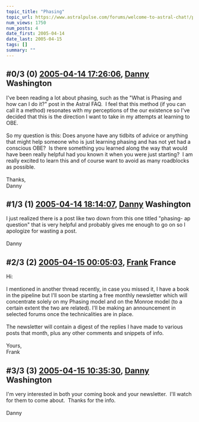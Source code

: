 ```yaml
---
topic_title: "Phasing"
topic_url: https://www.astralpulse.com/forums/welcome-to-astral-chat!/phasing-18546
num_views: 1750
num_posts: 4
date_first: 2005-04-14
date_last: 2005-04-15
tags: []
summary: ""
---
```


## \#0/3 (0) [2005-04-14 17:26:06](https://www.astralpulse.com/forums/index.php?msg=160310), [Danny](https://www.astralpulse.com/forums/profile/?u=8800) Washington ##
<section>
I've been reading a lot about phasing, such as the "What is Phasing and how can I do it?" post in the Astral FAQ.  I feel that this method (if you can call it a method) resonates with my perceptions of the our existence so I've decided that this is the direction I want to take in my attempts at learning to OBE.
<br>
<br>
So my question is this: Does anyone have any tidbits of advice or anything that might help someone who is just learning phasing and has not yet had a conscious OBE?  Is there something you learned along the way that would have been really helpful had you known it when you were just starting?  I am really excited to learn this and of course want to avoid as many roadblocks as possible.
<br>
<br>
Thanks,
<br>
Danny
</section>

## \#1/3 (1) [2005-04-14 18:14:07](https://www.astralpulse.com/forums/index.php?msg=160316), [Danny](https://www.astralpulse.com/forums/profile/?u=8800) Washington ##
<section>
I just realized there is a post like two down from this one titled "phasing- ap question" that is very helpful and probably gives me enough to go on so I apologize for wasting a post.
<br>
<br>
Danny
</section>

## \#2/3 (2) [2005-04-15 00:05:03](https://www.astralpulse.com/forums/index.php?msg=160379), [Frank](https://www.astralpulse.com/forums/profile/?u=359) France ##
<section>
Hi:
<br>
<br>
I mentioned in another thread recently, in case you missed it, I have a book in the pipeline but I'll soon be starting a free monthly newsletter which will concentrate solely on my Phasing model and on the Monroe model (to a certain extent the two are related). I'll be making an announcement in selected forums once the technicalities are in place.
<br>
<br>
The newsletter will contain a digest of the replies I have made to various posts that month, plus any other comments and snippets of info.
<br>
<br>
Yours,
<br>
Frank
</section>

## \#3/3 (3) [2005-04-15 10:35:30](https://www.astralpulse.com/forums/index.php?msg=160426), [Danny](https://www.astralpulse.com/forums/profile/?u=8800) Washington ##
<section>
I'm very interested in both your coming book and your newsletter.  I'll watch for them to come about.  Thanks for the info.
<br>
<br>
Danny
</section>